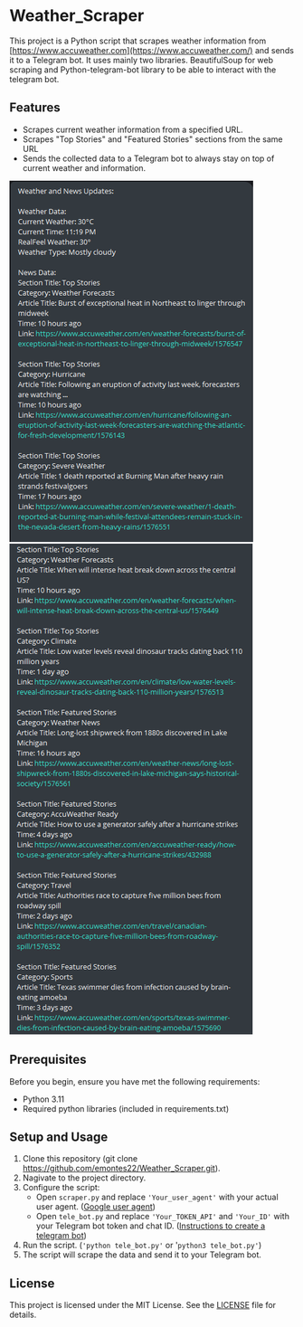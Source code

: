 # Weather_Scraper 

This project is a Python script that scrapes weather information from [https://www.accuweather.com](https://www.accuweather.com/) and sends it to a Telegram bot. It uses mainly two libraries. BeautifulSoup for web scraping and Python-telegram-bot library to be able to interact with the telegram bot.

## Features

- Scrapes current weather information from a specified URL.
- Scrapes "Top Stories" and "Featured Stories" sections from the same URL
- Sends the collected data to a Telegram bot to always stay on top of current weather and information.

![Image of telegram bot 1](./assets/one.png "Showcase of results")
![Image of telegram bot 2](./assets/two.png "Showcase of results")


## Prerequisites

Before you begin, ensure you have met the following requirements:

- Python 3.11
- Required python libraries (included in requirements.txt)

## Setup and Usage

1. Clone this repository (git clone https://github.com/emontes22/Weather_Scraper.git).
2. Nagivate to the project directory.
3. Configure the script:
    - Open `scraper.py` and replace `'Your_user_agent'` with your actual user agent. ([Google user agent](https://www.google.com/search?q=what+is+my+user+agent&oq=what+is+my+user+agent&aqs=chrome..69i57.2459j0j1&sourceid=chrome&ie=UTF-8))
    - Open `tele_bot.py` and replace `'Your_TOKEN_API'` and `'Your_ID'` with your Telegram bot token and chat ID. ([Instructions to create a telegram bot](https://www.google.com/search?q=what+is+my+user+agent&oq=what+is+my+user+agent&aqs=chrome..69i57.2459j0j1&sourceid=chrome&ie=UTF-8))
4. Run the script. (`'python tele_bot.py'` or '`python3 tele_bot.py'`)
5. The script will scrape the data and send it to your Telegram bot.

## License

This project is licensed under the MIT License. See the [LICENSE](LICENSE) file for details.